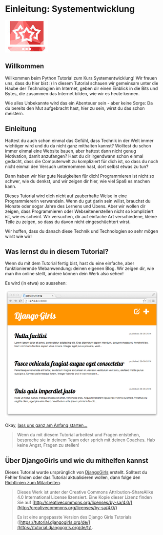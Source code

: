 # Einleitung: Systementwicklung

![Systementwicklung Einf&#xFC;hrung @FUB](.gitbook/assets/logo_systementwicklung_deh.jpg)

## Willkommen

Willkommen beim Python Tutorial zum Kurs Systementwicklung! Wir freuen uns, dass du hier bist :\) In diesem Tutorial schauen wir gemeinsam unter die Haube der Technologien im Internet, geben dir einen Einblick in die Bits und Bytes, die zusammen das Internet bilden, wie wir es heute kennen.

Wie alles Unbekannte wird das ein Abenteuer sein - aber keine Sorge: Da du bereits den Mut aufgebracht hast, hier zu sein, wirst du das schon meistern.

## Einleitung

Hattest du auch schon einmal das Gefühl, dass Technik in der Welt immer wichtiger wird und du da nicht ganz mithalten kannst? Wolltest du schon immer einmal eine Website bauen, aber hattest dann nicht genug Motivation, damit anzufangen? Hast du dir irgendwann schon einmal gedacht, dass die Computerwelt zu kompliziert für dich ist, so dass du noch nicht einmal den Versuch unternommen hast, dort selbst etwas zu tun?

Dann haben wir hier gute Neuigkeiten für dich! Programmieren ist nicht so schwer, wie du denkst, und wir zeigen dir hier, wie viel Spaß es machen kann.

Dieses Tutorial wird dich nicht auf zauberhafte Weise in eine Programmiererin verwandeln. Wenn du gut darin sein willst, brauchst du Monate oder sogar Jahre des Lernens und Übens. Aber wir wollen dir zeigen, dass Programmieren oder Webseitenerstellen nicht so kompliziert ist, wie es scheint. Wir versuchen, dir auf einfache Art verschiedene, kleine Teile zu zeigen, so dass du davon nicht eingeschüchtert wirst.

Wir hoffen, dass du danach diese Technik und Technologien so sehr mögen wirst wie wir!

## Was lernst du in diesem Tutorial?

Wenn du mit dem Tutorial fertig bist, hast du eine einfache, aber funktionierende Webanwendung: deinen eigenen Blog. Wir zeigen dir, wie man ihn online stellt, andere können dein Werk also sehen!

Es wird \(in etwa\) so aussehen:

![Abbildung 0.1](.gitbook/assets/application.png)

Okay, [lass uns ganz am Anfang starten...](how_the_internet_works.md)

> Wenn du mit diesem Tutorial arbeitest und Fragen entstehen, bespreche sie in deinem Team oder sprich mit deinen Coaches. Hab keine Angst, Fragen zu stellen!

## Über DjangoGirls und wie du mithelfen kannst

Dieses Tutorial wurde ursprünglich von [DjangoGirls](https://djangogirls.org/) erstellt. Solltest du Fehler finden oder das Tutorial aktualisieren wollen, dann folge den [Richtlinien zum Mitarbeiten](https://github.com/DjangoGirls/tutorial/blob/master/CONTRIBUTING.md).

> Dieses Werk ist unter der Creative Commons Attribution-ShareAlike 4.0 International License lizensiert. Eine Kopie dieser Lizenz finden Sie auf [http://creativecommons.org/licenses/by-sa/4.0/](http://creativecommons.org/licenses/by-sa/4.0/)
>
> Es ist eine angepasste Version des Django Girls Tutorials \([https://tutorial.djangogirls.org/de/](https://tutorial.djangogirls.org/de/)\).

